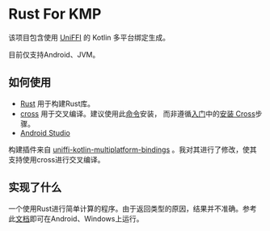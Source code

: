 # Rust For KMP

该项目包含使用 [UniFFI](https://github.com/mozilla/uniffi-rs.git) 的 Kotlin 多平台绑定生成。

目前仅支持Android、JVM。

## 如何使用

- [Rust](https://rustup.rs/) 用于构建Rust库。
- [cross](https://github.com/cross-rs/cross.git) 用于交叉编译。建议使用此[命令](https://github.com/cross-rs/cross?tab=readme-ov-file#installation)安装，
而非遵循[入门](https://github.com/cross-rs/cross/blob/main/docs/getting-started.md)中的[安装 Cross](https://github.com/cross-rs/cross/blob/main/docs/getting-started.md#installing-cross-1)步骤。
- [Android Studio](https://developer.android.google.cn/studio)

构建插件来自 [uniffi-kotlin-multiplatform-bindings](https://gitlab.com/trixnity/uniffi-kotlin-multiplatform-bindings) 。我对其进行了修改，使其支持使用cross进行交叉编译。

## 实现了什么

一个使用Rust进行简单计算的程序。由于返回类型的原因，结果并不准确。参考此[文档](https://www.jetbrains.com/help/kotlin-multiplatform-dev/compose-multiplatform-create-first-app.html#run-your-application)即可在Android、Windows上运行。
